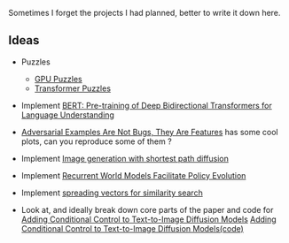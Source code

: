 Sometimes I forget the projects I had planned, better to write it down here.

## Ideas
- Puzzles
  - [GPU Puzzles](https://github.com/srush/GPU-Puzzles)
  - [Transformer Puzzles](https://github.com/srush/Transformer-Puzzles)

- Implement [BERT: Pre-training of Deep Bidirectional Transformers for Language Understanding](https://arxiv.org/pdf/1810.04805.pdf)

- [Adversarial Examples Are Not Bugs, They Are Features](https://arxiv.org/pdf/1905.02175.pdf) has some cool plots, can you reproduce some of them ? 

- Implement [Image generation with shortest path diffusion](https://arxiv.org/pdf/2306.00501.pdf)

- Implement [Recurrent World Models Facilitate Policy Evolution](./reinforcement-learning/recurrent_world_models_faciliate_policy_evolution.md)

- Implement [spreading vectors for similarity search](https://arxiv.org/pdf/1806.03198.pdf)

- Look at, and ideally break down core parts of the paper and code for [Adding Conditional Control to Text-to-Image Diffusion Models](https://arxiv.org/abs/2302.05543) [Adding Conditional Control to Text-to-Image Diffusion Models(code)](https://github.com/lllyasviel/ControlNet)

